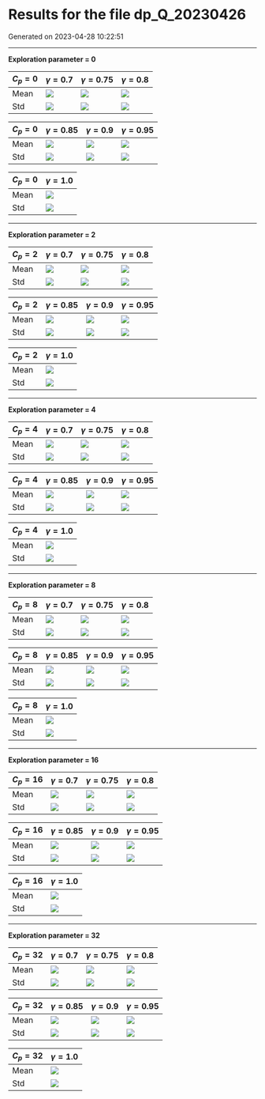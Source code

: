 # Results for the file dp_Q_20230426 

Generated on 2023-04-28 10:22:51

---

**Exploration parameter = 0**

| $C_p=0$| $\gamma = 0.7$| $\gamma = 0.75$| $\gamma = 0.8$| 
| --- | --- | --- | --- | 
| Mean | ![](fig/dp_P/mean_g_0.7_cp_0.png) | ![](fig/dp_P/mean_g_0.75_cp_0.png) | ![](fig/dp_P/mean_g_0.8_cp_0.png) | 
| Std | ![](fig/dp_P/std_g_0.7_cp_0.png) | ![](fig/dp_P/std_g_0.75_cp_0.png) | ![](fig/dp_P/std_g_0.8_cp_0.png) | 

| $C_p=0$| $\gamma = 0.85$| $\gamma = 0.9$| $\gamma = 0.95$| 
| --- | --- | --- | --- | 
| Mean | ![](fig/dp_P/mean_g_0.85_cp_0.png) | ![](fig/dp_P/mean_g_0.9_cp_0.png) | ![](fig/dp_P/mean_g_0.95_cp_0.png) | 
| Std | ![](fig/dp_P/std_g_0.85_cp_0.png) | ![](fig/dp_P/std_g_0.9_cp_0.png) | ![](fig/dp_P/std_g_0.95_cp_0.png) | 

| $C_p=0$| $\gamma = 1.0$| 
| --- | --- | 
| Mean | ![](fig/dp_P/mean_g_1.0_cp_0.png) | 
| Std | ![](fig/dp_P/std_g_1.0_cp_0.png) | 

---

**Exploration parameter = 2**

| $C_p=2$| $\gamma = 0.7$| $\gamma = 0.75$| $\gamma = 0.8$| 
| --- | --- | --- | --- | 
| Mean | ![](fig/dp_P/mean_g_0.7_cp_2.png) | ![](fig/dp_P/mean_g_0.75_cp_2.png) | ![](fig/dp_P/mean_g_0.8_cp_2.png) | 
| Std | ![](fig/dp_P/std_g_0.7_cp_2.png) | ![](fig/dp_P/std_g_0.75_cp_2.png) | ![](fig/dp_P/std_g_0.8_cp_2.png) | 

| $C_p=2$| $\gamma = 0.85$| $\gamma = 0.9$| $\gamma = 0.95$| 
| --- | --- | --- | --- | 
| Mean | ![](fig/dp_P/mean_g_0.85_cp_2.png) | ![](fig/dp_P/mean_g_0.9_cp_2.png) | ![](fig/dp_P/mean_g_0.95_cp_2.png) | 
| Std | ![](fig/dp_P/std_g_0.85_cp_2.png) | ![](fig/dp_P/std_g_0.9_cp_2.png) | ![](fig/dp_P/std_g_0.95_cp_2.png) | 

| $C_p=2$| $\gamma = 1.0$| 
| --- | --- | 
| Mean | ![](fig/dp_P/mean_g_1.0_cp_2.png) | 
| Std | ![](fig/dp_P/std_g_1.0_cp_2.png) | 

---

**Exploration parameter = 4**

| $C_p=4$| $\gamma = 0.7$| $\gamma = 0.75$| $\gamma = 0.8$| 
| --- | --- | --- | --- | 
| Mean | ![](fig/dp_P/mean_g_0.7_cp_4.png) | ![](fig/dp_P/mean_g_0.75_cp_4.png) | ![](fig/dp_P/mean_g_0.8_cp_4.png) | 
| Std | ![](fig/dp_P/std_g_0.7_cp_4.png) | ![](fig/dp_P/std_g_0.75_cp_4.png) | ![](fig/dp_P/std_g_0.8_cp_4.png) | 

| $C_p=4$| $\gamma = 0.85$| $\gamma = 0.9$| $\gamma = 0.95$| 
| --- | --- | --- | --- | 
| Mean | ![](fig/dp_P/mean_g_0.85_cp_4.png) | ![](fig/dp_P/mean_g_0.9_cp_4.png) | ![](fig/dp_P/mean_g_0.95_cp_4.png) | 
| Std | ![](fig/dp_P/std_g_0.85_cp_4.png) | ![](fig/dp_P/std_g_0.9_cp_4.png) | ![](fig/dp_P/std_g_0.95_cp_4.png) | 

| $C_p=4$| $\gamma = 1.0$| 
| --- | --- | 
| Mean | ![](fig/dp_P/mean_g_1.0_cp_4.png) | 
| Std | ![](fig/dp_P/std_g_1.0_cp_4.png) | 

---

**Exploration parameter = 8**

| $C_p=8$| $\gamma = 0.7$| $\gamma = 0.75$| $\gamma = 0.8$| 
| --- | --- | --- | --- | 
| Mean | ![](fig/dp_P/mean_g_0.7_cp_8.png) | ![](fig/dp_P/mean_g_0.75_cp_8.png) | ![](fig/dp_P/mean_g_0.8_cp_8.png) | 
| Std | ![](fig/dp_P/std_g_0.7_cp_8.png) | ![](fig/dp_P/std_g_0.75_cp_8.png) | ![](fig/dp_P/std_g_0.8_cp_8.png) | 

| $C_p=8$| $\gamma = 0.85$| $\gamma = 0.9$| $\gamma = 0.95$| 
| --- | --- | --- | --- | 
| Mean | ![](fig/dp_P/mean_g_0.85_cp_8.png) | ![](fig/dp_P/mean_g_0.9_cp_8.png) | ![](fig/dp_P/mean_g_0.95_cp_8.png) | 
| Std | ![](fig/dp_P/std_g_0.85_cp_8.png) | ![](fig/dp_P/std_g_0.9_cp_8.png) | ![](fig/dp_P/std_g_0.95_cp_8.png) | 

| $C_p=8$| $\gamma = 1.0$| 
| --- | --- | 
| Mean | ![](fig/dp_P/mean_g_1.0_cp_8.png) | 
| Std | ![](fig/dp_P/std_g_1.0_cp_8.png) | 

---

**Exploration parameter = 16**

| $C_p=16$| $\gamma = 0.7$| $\gamma = 0.75$| $\gamma = 0.8$| 
| --- | --- | --- | --- | 
| Mean | ![](fig/dp_P/mean_g_0.7_cp_16.png) | ![](fig/dp_P/mean_g_0.75_cp_16.png) | ![](fig/dp_P/mean_g_0.8_cp_16.png) | 
| Std | ![](fig/dp_P/std_g_0.7_cp_16.png) | ![](fig/dp_P/std_g_0.75_cp_16.png) | ![](fig/dp_P/std_g_0.8_cp_16.png) | 

| $C_p=16$| $\gamma = 0.85$| $\gamma = 0.9$| $\gamma = 0.95$| 
| --- | --- | --- | --- | 
| Mean | ![](fig/dp_P/mean_g_0.85_cp_16.png) | ![](fig/dp_P/mean_g_0.9_cp_16.png) | ![](fig/dp_P/mean_g_0.95_cp_16.png) | 
| Std | ![](fig/dp_P/std_g_0.85_cp_16.png) | ![](fig/dp_P/std_g_0.9_cp_16.png) | ![](fig/dp_P/std_g_0.95_cp_16.png) | 

| $C_p=16$| $\gamma = 1.0$| 
| --- | --- | 
| Mean | ![](fig/dp_P/mean_g_1.0_cp_16.png) | 
| Std | ![](fig/dp_P/std_g_1.0_cp_16.png) | 

---

**Exploration parameter = 32**

| $C_p=32$| $\gamma = 0.7$| $\gamma = 0.75$| $\gamma = 0.8$| 
| --- | --- | --- | --- | 
| Mean | ![](fig/dp_P/mean_g_0.7_cp_32.png) | ![](fig/dp_P/mean_g_0.75_cp_32.png) | ![](fig/dp_P/mean_g_0.8_cp_32.png) | 
| Std | ![](fig/dp_P/std_g_0.7_cp_32.png) | ![](fig/dp_P/std_g_0.75_cp_32.png) | ![](fig/dp_P/std_g_0.8_cp_32.png) | 

| $C_p=32$| $\gamma = 0.85$| $\gamma = 0.9$| $\gamma = 0.95$| 
| --- | --- | --- | --- | 
| Mean | ![](fig/dp_P/mean_g_0.85_cp_32.png) | ![](fig/dp_P/mean_g_0.9_cp_32.png) | ![](fig/dp_P/mean_g_0.95_cp_32.png) | 
| Std | ![](fig/dp_P/std_g_0.85_cp_32.png) | ![](fig/dp_P/std_g_0.9_cp_32.png) | ![](fig/dp_P/std_g_0.95_cp_32.png) | 

| $C_p=32$| $\gamma = 1.0$| 
| --- | --- | 
| Mean | ![](fig/dp_P/mean_g_1.0_cp_32.png) | 
| Std | ![](fig/dp_P/std_g_1.0_cp_32.png) | 

